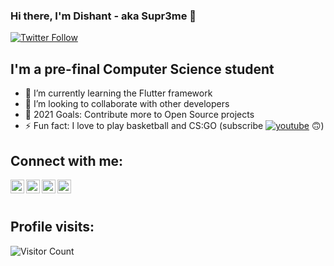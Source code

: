 ### Hi there, I'm Dishant - aka Supr3me 👋

[![Twitter Follow](https://img.shields.io/twitter/follow/DishantArora?color=1DA1F2&logo=twitter&style=for-the-badge)](https://twitter.com/intent/follow?original_referer=https%3A%2F%2Fgithub.com%2FDishantArorar&screen_name=DishantArora)

## I'm a pre-final Computer Science student

- 🌱 I’m currently learning the Flutter framework
- 👯 I’m looking to collaborate with other developers
- 🥅 2021 Goals: Contribute more to Open Source projects
- ⚡ Fun fact: I love to play basketball and CS:GO (subscribe [![youtube]( https://img.shields.io/badge/Github-Youtube-red?link=http://Github.com&link=http://youtube.com&logo=Github)](https://www.youtube.com/channel/UCkrBx56-R2vlkrfuQNofShg)
🙃)

<!-- ### Spotify Playing 🎧

[<img src="https://now-playing-supr3me.vercel.app/api/spotify-playing" alt="supr3me Spotify Playing" width="350" />](https://open.spotify.com/user/31l5mjunvntmwvgck33bdl7xytyi) -->

## Connect with me:

[<img align="left" alt="Supr3me | YouTube" width="22px" src="https://cdn.jsdelivr.net/npm/simple-icons@v3/icons/youtube.svg" />][youtube]
[<img align="left" alt="Supr3me | Twitter" width="22px" src="https://cdn.jsdelivr.net/npm/simple-icons@v3/icons/twitter.svg" />][twitter]
[<img align="left" alt="Supr3me | LinkedIn" width="22px" src="https://cdn.jsdelivr.net/npm/simple-icons@v3/icons/linkedin.svg" />][linkedin]
[<img align="left" alt="Supr3me | Instagram" width="22px" src="https://cdn.jsdelivr.net/npm/simple-icons@v3/icons/instagram.svg" />][instagram]

<br />
<br />

## Profile visits:

![Visitor Count](https://profile-counter.glitch.me/Supr3me-code/count.svg)

<!-- ### Languages and Tools:

[<img align="left" alt="C++" width="26px" src="https://raw.githubusercontent.com/github/explore/80688e429a7d4ef2fca1e82350fe8e3517d3494d/topics/cpp/cpp.png" />]
[<img align="left" alt="Python" width="26px" src="https://raw.githubusercontent.com/github/explore/80688e429a7d4ef2fca1e82350fe8e3517d3494d/topics/visual-studio-code/visual-studio-code.png" />]
[<img align="left" alt="Flutter" width="26px" src="https://raw.githubusercontent.com/github/explore/80688e429a7d4ef2fca1e82350fe8e3517d3494d/topics/visual-studio-code/visual-studio-code.png" />]
[<img align="left" alt="Dart" width="26px" src="https://raw.githubusercontent.com/github/explore/80688e429a7d4ef2fca1e82350fe8e3517d3494d/topics/visual-studio-code/visual-studio-code.png" />]
[<img align="left" alt="Numpy" width="26px" src="https://raw.githubusercontent.com/github/explore/80688e429a7d4ef2fca1e82350fe8e3517d3494d/topics/visual-studio-code/visual-studio-code.png" />]
[<img align="left" alt="Pandas" width="26px" src="https://raw.githubusercontent.com/github/explore/80688e429a7d4ef2fca1e82350fe8e3517d3494d/topics/visual-studio-code/visual-studio-code.png" />]
[<img align="left" alt="Matplotlib" width="26px" src="https://raw.githubusercontent.com/github/explore/80688e429a7d4ef2fca1e82350fe8e3517d3494d/topics/visual-studio-code/visual-studio-code.png" />]
[<img align="left" alt="Pytorch" width="26px" src="https://raw.githubusercontent.com/github/explore/80688e429a7d4ef2fca1e82350fe8e3517d3494d/topics/visual-studio-code/visual-studio-code.png" />]
[<img align="left" alt="Visual Studio Code" width="26px" src="https://raw.githubusercontent.com/github/explore/80688e429a7d4ef2fca1e82350fe8e3517d3494d/topics/visual-studio-code/visual-studio-code.png" />]
[<img align="left" alt="HTML5" width="26px" src="https://raw.githubusercontent.com/github/explore/80688e429a7d4ef2fca1e82350fe8e3517d3494d/topics/html/html.png" />] -->

<!-- <br />
  <summary>:zap: GitHub Stats</summary>

  <img align="left" alt="supr3me's GitHub Stats" src="https://github-readme-stats.Supr3me-code.vercel.app/api?username=Supr3me-code&show_icons=true&hide_border=true" /> -->


[twitter]: https://twitter.com/DishantArora
[youtube]: https://www.youtube.com/channel/UCkrBx56-R2vlkrfuQNofShg
[instagram]: https://instagram.com/dish_arora
[linkedin]: https://linkedin.com/in/https://www.linkedin.com/in/dishant-arora-71981b169/
